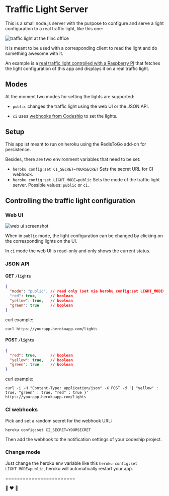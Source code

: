 # Traffic Light Server

This is a small node.js server with the purpose to configure and serve a light configuration to a real traffic light, like this one:

![traffic light at the flinc office](http://i.imgur.com/3ZX9R.jpg)

It is meant to be used with a corresponding client to read the light and do something awesome with it.

An example is a [real traffic light controlled with a Raspberry PI](https://github.com/fabrik42/traffic-light-client-raspberry) that fetches the light configuration of this app and displays it on a real traffic light.

## Modes

At the moment two modes for setting the lights are supported:

* `public` changes the traffic light using the web UI or the JSON API.

* `ci` uses [webhooks from Codeship](https://documentation.codeship.com/basic/getting-started/webhooks/) to set the lights.

## Setup

This app ist meant to run on heroku using the RedisToGo add-on for persistence.

Besides, there are two environment variables that need to be set:

* `heroku config:set CI_SECRET=YOURSECRET` Sets the secret URL for CI webhook.
* `heroku config:set LIGHT_MODE=public` Sets the mode of the traffic light server. Possible values: `public` or `ci`.

## Controlling the traffic light configuration

### Web UI

![web ui screenshot](http://imgur.com/CohDwAd.png)

When in `public` mode, the light configuration can be changed by clicking on the corresponding lights on the UI.

In `ci` mode the web UI is read-only and only shows the current status.

### JSON API

#### GET `/lights`

```json
{
  "mode": "public", // read only (set via heroku config:set LIGHT_MODE=public|ci)
  "red": true,      // boolean
  "yellow": true,   // boolean
  "green": true     // boolean
}
```

curl example:

```
curl https://yourapp.herokuapp.com/lights
```

#### POST `/lights`

```json
{
  "red": true,      // boolean
  "yellow": true,   // boolean
  "green": true     // boolean
}
```

curl example:

```
curl -i -H "Content-Type: application/json" -X POST -d '{ "yellow" : true, "green" : true, "red" : true }' https://yourapp.herokuapp.com/lights
```

### CI webhooks

Pick and set a random secret for the webhook URL:

```
heroku config:set CI_SECRET=YOURSECRET
```

Then add the webhook to the notification settings of your codeship project.

### Change mode

Just change the heroku env variable like this `heroku config:set LIGHT_MODE=public`, heroku will automatically restart your app.




========================

:traffic_light: :heart: :traffic_light:
